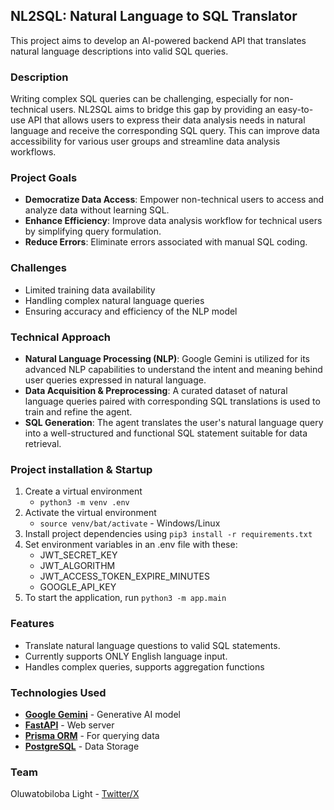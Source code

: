 ## NL2SQL: Natural Language to SQL Translator
This project aims to develop an AI-powered backend API that translates natural language descriptions into valid SQL queries.

### Description
Writing complex SQL queries can be challenging, especially for non-technical users. NL2SQL aims to bridge this gap by providing an easy-to-use API that allows users to express their data analysis needs in natural language and receive the corresponding SQL query. This can improve data accessibility for various user groups and streamline data analysis workflows.


### Project Goals
- **Democratize Data Access**: Empower non-technical users to access and analyze data without learning SQL.
- **Enhance Efficiency**: Improve data analysis workflow for technical users by simplifying query formulation.
- **Reduce Errors**: Eliminate errors associated with manual SQL coding.


### Challenges
- Limited training data availability
- Handling complex natural language queries
- Ensuring accuracy and efficiency of the NLP model


### Technical Approach
- **Natural Language Processing (NLP)**: Google Gemini is utilized for its advanced NLP capabilities to understand the intent and meaning behind user queries expressed in natural language.
- **Data Acquisition & Preprocessing**: A curated dataset of natural language queries paired with corresponding SQL translations is used to train and refine the agent.
- **SQL Generation**: The agent translates the user's natural language query into a well-structured and functional SQL statement suitable for data retrieval.


### Project installation & Startup
1. Create a virtual environment
	- ```python3 -m venv .env``` 
2. Activate the virtual environment
	- ```source venv/bat/activate``` - Windows/Linux
3. Install project dependencies using ```pip3 install -r requirements.txt```
4. Set environment variables in an .env file with these:
	- JWT_SECRET_KEY
	- JWT_ALGORITHM
	- JWT_ACCESS_TOKEN_EXPIRE_MINUTES
	- GOOGLE_API_KEY
5. To start the application, run ```python3 -m app.main```



### Features
- Translate natural language questions to valid SQL statements.
- Currently supports ONLY English language input.
- Handles complex queries, supports aggregation functions


### Technologies Used
- **[Google Gemini](https://ai.google.dev/docs/gemini_api_overview)** - Generative AI model
- **[FastAPI](https://fastapi.tiangolo.com)** - Web server
- **[Prisma ORM](https://prisma-client-py.readthedocs.io/en/stable/)** - For querying data
- **[PostgreSQL]()** - Data Storage


### Team
Oluwatobiloba Light - [Twitter/X](https://x.com/0xTobii)